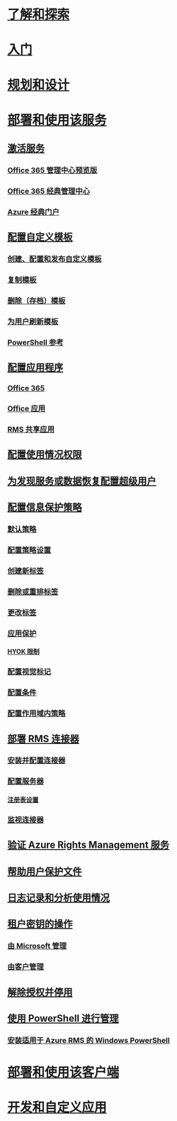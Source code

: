 # [了解和探索](/information-protection/understand-explore/what-is-information-protection)
# [入门](/information-protection/get-started/requirements-azure-rms)
# [规划和设计](/information-protection/plan-design/deployment-roadmap)
# [部署和使用该服务](activate-service.md)
## [激活服务](activate-service.md)
### [Office 365 管理中心预览版](activate-office365-preview.md)
### [Office 365 经典管理中心](activate-office365-classic.md)
### [Azure 经典门户](activate-azure-classic.md)
## [配置自定义模板](configure-custom-templates.md)
### [创建、配置和发布自定义模板](create-template.md) 
### [复制模板](copy-template.md)
### [删除（存档）模板](remove-template.md) 
### [为用户刷新模板](refresh-templates.md)
### [PowerShell 参考](configure-templates-with-powershell.md)
## [配置应用程序](configure-applications.md)
### [Office 365](configure-office365.md)
### [Office 应用](configure-office-apps.md)
### [RMS 共享应用](configure-sharing-app.md)
## [配置使用情况权限](configure-usage-rights.md)
## [为发现服务或数据恢复配置超级用户](configure-super-users.md)
## [配置信息保护策略](configure-policy.md)
### [默认策略](configure-policy-default.md)
### [配置策略设置](configure-policy-settings.md)
### [创建新标签](configure-policy-new-label.md)
### [删除或重排标签](configure-policy-delete-reorder.md)
### [更改标签](configure-policy-change-label.md)
### [应用保护](configure-policy-protection.md)
#### [HYOK 限制](configure-adrms-restrictions.md)
### [配置视觉标记](configure-policy-markings.md)
### [配置条件](configure-policy-classification.md)
### [配置作用域内策略](configure-policy-scope.md)
## [部署 RMS 连接器](deploy-rms-connector.md)
### [安装并配置连接器](install-configure-rms-connector.md)
### [配置服务器](configure-servers-rms-connector.md)
#### [注册表设置](rms-connector-registry-settings.md)
### [监视连接器](monitor-rms-connector.md)
## [验证 Azure Rights Management 服务](verify.md)
## [帮助用户保护文件](help-users.md)
## [日志记录和分析使用情况](log-analyze-usage.md)
## [租户密钥的操作](operations-tenant-key.md)
### [由 Microsoft 管理](operations-microsoft-managed-tenant-key.md)
### [由客户管理](operations-customer-managed-tenant-key.md)
## [解除授权并停用](decommission-deactivate.md)
## [使用 PowerShell 进行管理](administer-powershell.md)
### [安装适用于 Azure RMS 的 Windows PowerShell](install-powershell.md)
# [部署和使用该客户端](/information-protection/rms-client/use-client)
# [开发和自定义应用](/information-protection/develop/developers-guide)



<!--HONumber=Jan17_HO2-->


